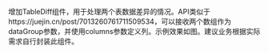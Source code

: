 增加TableDiff组件，用于处理两个表数据差异的情况。API类似于https://juejin.cn/post/7013260761711509534，可以接收两个数组作为dataGroup参数，并使用columns参数定义列。示例效果如图。建议业务根据实际需求自行封装此组件。
